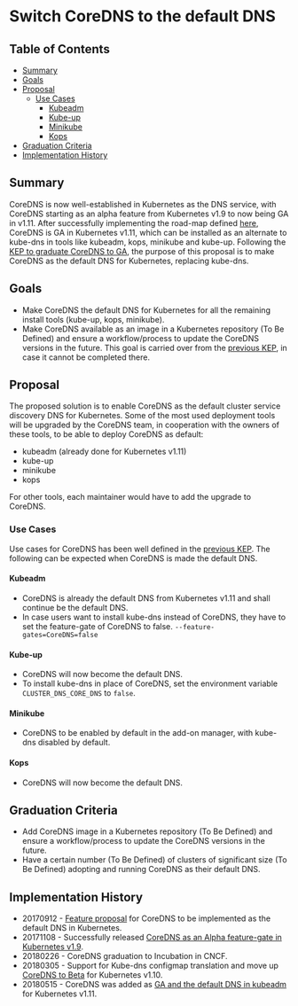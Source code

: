 # Switch CoreDNS to the default DNS

## Table of Contents

<!-- toc -->
- [Summary](#summary)
- [Goals](#goals)
- [Proposal](#proposal)
  - [Use Cases](#use-cases)
    - [Kubeadm](#kubeadm)
    - [Kube-up](#kube-up)
    - [Minikube](#minikube)
    - [Kops](#kops)
- [Graduation Criteria](#graduation-criteria)
- [Implementation History](#implementation-history)
<!-- /toc -->

## Summary

CoreDNS is now well-established in Kubernetes as the DNS service, with CoreDNS starting as an alpha feature from Kubernetes v1.9 to now being GA in v1.11.
After successfully implementing the road-map defined [here](https://github.com/kubernetes/features/issues/427), CoreDNS is GA in Kubernetes v1.11, which can be installed as an alternate to kube-dns in tools like kubeadm, kops, minikube and kube-up.
Following the [KEP to graduate CoreDNS to GA](https://github.com/kubernetes/community/pull/1956), the purpose of this proposal is to make CoreDNS as the default DNS for Kubernetes, replacing kube-dns.

## Goals
* Make CoreDNS the default DNS for Kubernetes for all the remaining install tools (kube-up, kops, minikube).
* Make CoreDNS available as an image in a Kubernetes repository (To Be Defined) and ensure a workflow/process to update the CoreDNS versions in the future.
  This goal is carried over from the [previous KEP](https://github.com/kubernetes/community/pull/1956), in case it cannot be completed there.

## Proposal

The proposed solution is to enable CoreDNS as the default cluster service discovery DNS for Kubernetes.
Some of the most used deployment tools will be upgraded by the CoreDNS team, in cooperation with the owners of these tools, to be able to deploy CoreDNS as default:
* kubeadm (already done for Kubernetes v1.11)
* kube-up
* minikube
* kops

For other tools, each maintainer would have to add the upgrade to CoreDNS.

### Use Cases

Use cases for CoreDNS has been well defined in the [previous KEP](https://github.com/kubernetes/community/pull/1956).
The following can be expected when CoreDNS is made the default DNS.

#### Kubeadm

* CoreDNS is already the default DNS from Kubernetes v1.11 and shall continue be the default DNS.
* In case users want to install kube-dns instead of CoreDNS, they have to set the feature-gate of CoreDNS to false. `--feature-gates=CoreDNS=false`

#### Kube-up

* CoreDNS will now become the default DNS.
* To install kube-dns in place of CoreDNS, set the environment variable `CLUSTER_DNS_CORE_DNS` to `false`.

#### Minikube

* CoreDNS to be enabled by default in the add-on manager, with kube-dns disabled by default.

#### Kops

* CoreDNS will now become the default DNS.

## Graduation Criteria

* Add CoreDNS image in a Kubernetes repository (To Be Defined) and ensure a workflow/process to update the CoreDNS versions in the future.
* Have a certain number (To Be Defined) of clusters of significant size (To Be Defined) adopting and running CoreDNS as their default DNS.

## Implementation History

* 20170912 - [Feature proposal](https://github.com/kubernetes/features/issues/427) for CoreDNS to be implemented as the default DNS in Kubernetes.
* 20171108 - Successfully released [CoreDNS as an Alpha feature-gate in Kubernetes v1.9](https://github.com/kubernetes/kubernetes/pull/52501).
* 20180226 - CoreDNS graduation to Incubation in CNCF.
* 20180305 - Support for Kube-dns configmap translation and move up [CoreDNS to Beta](https://github.com/kubernetes/kubernetes/pull/58828) for Kubernetes v1.10.
* 20180515 - CoreDNS was added as [GA and the default DNS in kubeadm](https://github.com/kubernetes/kubernetes/pull/63509) for Kubernetes v1.11.
